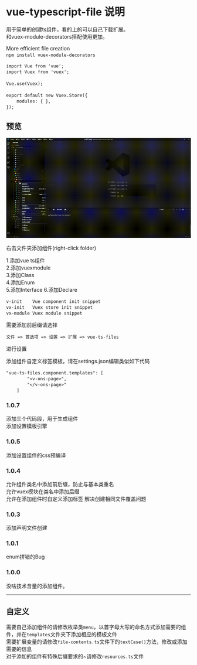 # vue-typescript-file 说明

用于简单的创建ts组件，看的上的可以自己下载扩展。  
和vuex-module-decorators搭配使用更加。  

More efficient file creation  
`npm install vuex-module-decorators`

```Vuex index.ts
import Vue from 'vue';
import Vuex from 'vuex';

Vue.use(Vuex);

export default new Vuex.Store({
    modules: { },
});
```

## 预览

![image](/images/create-component.gif)

右击文件夹添加组件(right-click folder)  

1.添加vue ts组件  
2.添加vuexmodule  
3.添加Class  
4.添加Enum  
5.添加Interface
6.添加Declare  

```snippets
v-init    Vue component init snippet  
vx-init   Vuex store init snippet  
vx-module Vuex module snippet  
```

需要添加前后缀请选择  

```extends
文件 => 首选项 => 设置 => 扩展 => vue-ts-files
```

进行设置

添加组件自定义标签模板，请在settings.json编辑类似如下代码

```templates
"vue-ts-files.component.templates": [
        "<v-ons-page>",
        "</v-ons-page>"
    ]
```

### 1.0.7

添加三个代码段，用于生成组件  
添加设置模板引擎

### 1.0.5

添加设置组件的css预编译

### 1.0.4

允许组件类名中添加前后缀，防止与基本类重名  
允许vuex模块在类名中添加后缀  
允许在添加组件时自定义添加标签
解决创建相同文件覆盖问题

### 1.0.3

添加声明文件创建

### 1.0.1

enum拼错的Bug

### 1.0.0

没啥技术含量的添加组件。

-----------------------------------------------------------------------------------------------------------

## 自定义

需要自己添加组件的请修改枚举类`menu`，以首字母大写的命名方式添加需要的组件，并在`templates`文件夹下添加相应的模板文件  
需要扩展变量的请修改`file-contents.ts`文件下的`textCase()`方法，修改或添加需要的信息  
对于添加的组件有特殊后缀要求的~请修改`resources.ts`文件  
